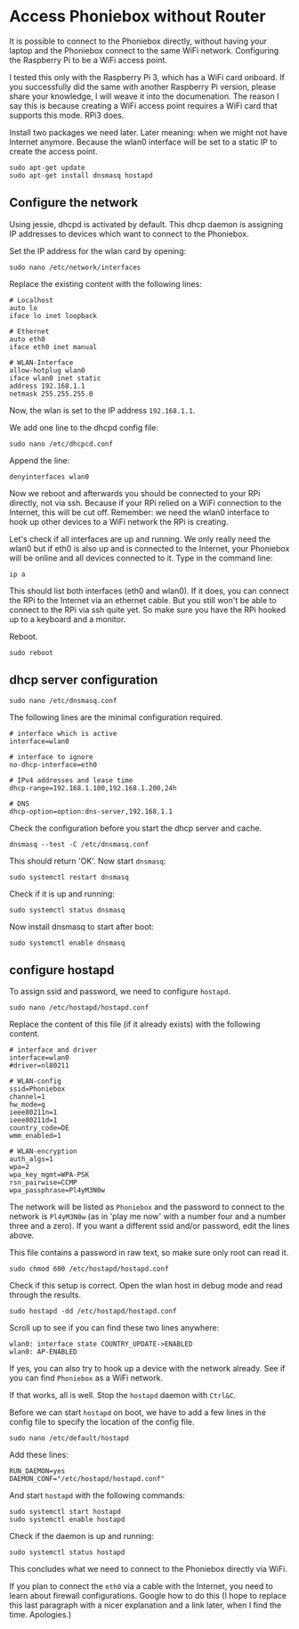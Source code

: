 
# Access Phoniebox without Router

It is possible to connect to the Phoniebox directly, without having your
laptop and the Phoniebox connect to the same WiFi network. Configuring the
Raspberry Pi to be a WiFi access point.

I tested this only with the Raspberry Pi 3, which has a WiFi card onboard.
If you successfully did the same with another Raspberry Pi version, please
share your knowledge, I will weave it into the documenation. The reason I
say this is because creating a WiFi access point requires a WiFi card that
supports this mode. RPi3 does.

Install two packages we need later. Later meaning: when we might not have Internet anymore. Because the wlan0
interface will be set to a static IP
to create the access point.
```
sudo apt-get update
sudo apt-get install dnsmasq hostapd
```
## Configure the network

Using jessie, dhcpd is activated by default. This dhcp daemon is assigning
IP addresses to devices which want to connect to the Phoniebox.

Set the IP address for the wlan card by opening:
```
sudo nano /etc/network/interfaces
```
Replace the existing content with the following lines:
```
# Localhost
auto lo
iface lo inet loopback

# Ethernet
auto eth0
iface eth0 inet manual

# WLAN-Interface
allow-hotplug wlan0
iface wlan0 inet static
address 192.168.1.1
netmask 255.255.255.0
```
Now, the wlan is set to the IP address `192.168.1.1`.

We add one line to the dhcpd config file:
```
sudo nano /etc/dhcpcd.conf
```
Append the line:
```
denyinterfaces wlan0
```
Now we reboot and afterwards you should be connected to your RPi directly, not via ssh.
Because if your RPi relied on a WiFi connection to the Internet, this will be cut off.
Remember: we need the wlan0 interface to hook up other devices to a WiFi network the
RPi is creating.

Let's check if all interfaces are up and running. We only really need the wlan0
but if eth0 is also up and is connected to the Internet, your Phoniebox will be online
and all devices connected to it. Type in the command line:

```
ip a
```

This should list both interfaces (eth0 and wlan0). If it does, you can connect the RPi
to the Internet via an ethernet cable. But you still won't be able to connect to the
RPi via ssh quite yet. So make sure you have the RPi hooked up to a keyboard and a
monitor.

Reboot.

```
sudo reboot
```

## dhcp server configuration

```
sudo nano /etc/dnsmasq.conf
```
The following lines are the minimal configuration required.
```
# interface which is active
interface=wlan0

# interface to ignore
no-dhcp-interface=eth0

# IPv4 addresses and lease time
dhcp-range=192.168.1.100,192.168.1.200,24h

# DNS
dhcp-option=option:dns-server,192.168.1.1
```

Check the configuration before you start the dhcp server and
cache.
```
dnsmasq --test -C /etc/dnsmasq.conf
```
This should return 'OK'. Now start `dnsmasq`:
```
sudo systemctl restart dnsmasq
```
Check if it is up and running:
```
sudo systemctl status dnsmasq
```
Now install dnsmasq to start after boot:
```
sudo systemctl enable dnsmasq
```

## configure hostapd
To assign ssid and password, we need to configure
`hostapd`.
```
sudo nano /etc/hostapd/hostapd.conf
```
Replace the content of this file (if it already exists) with
the following content.
```
# interface and driver
interface=wlan0
#driver=nl80211

# WLAN-config
ssid=Phoniebox
channel=1
hw_mode=g
ieee80211n=1
ieee80211d=1
country_code=DE
wmm_enabled=1

# WLAN-encryption
auth_algs=1
wpa=2
wpa_key_mgmt=WPA-PSK
rsn_pairwise=CCMP
wpa_passphrase=Pl4yM3N0w
```
The network will be listed as `Phoniebox` and the password
to connect to the network is `Pl4yM3N0w` (as in 'play me now' with a number four and a number three and a zero). If you want a different ssid and/or password, edit the lines above.

This file contains a password in raw text, so make
sure only root can read it.
```
sudo chmod 600 /etc/hostapd/hostapd.conf
```
Check if this setup is correct. Open 
the wlan host in debug mode and read through the results.
```
sudo hostapd -dd /etc/hostapd/hostapd.conf
```
Scroll up to see if you can find these two lines anywhere:
```
wlan0: interface state COUNTRY_UPDATE->ENABLED
wlan0: AP-ENABLED 
```
If yes, you can also try to hook
up a device with the network already.
See if you can find `Phoniebox` as a WiFi network.

If that works, all is well. Stop the `hostapd` daemon with `Ctrl&C`.

Before we can start `hostapd` on boot, we have to add a few lines
in the config file to specify 
the location of the config file.
```
sudo nano /etc/default/hostapd
```
Add these lines:
```
RUN_DAEMON=yes
DAEMON_CONF="/etc/hostapd/hostapd.conf"
```
And start `hostapd` with the following commands:
```
sudo systemctl start hostapd
sudo systemctl enable hostapd
```
Check if the daemon is up and running:
```
sudo systemctl status hostapd
```
This concludes what we need to connect to the Phoniebox directly via WiFi.

If you plan to connect the `eth0` via a cable with the Internet, you need to learn about firewall configurations. Google how to do this (I hope to replace this last paragraph with a nicer explanation and a link later, when I find the time. Apologies.)

